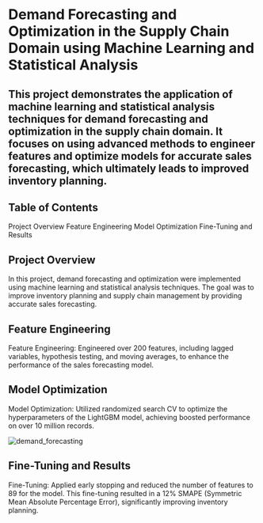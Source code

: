 # Demand Forecasting and Optimization in the Supply Chain Domain using Machine Learning and Statistical Analysis
## This project demonstrates the application of machine learning and statistical analysis techniques for demand forecasting and optimization in the supply chain domain. It focuses on using advanced methods to engineer features and optimize models for accurate sales forecasting, which ultimately leads to improved inventory planning.

## Table of Contents
Project Overview
Feature Engineering
Model Optimization
Fine-Tuning and Results

## Project Overview
In this project, demand forecasting and optimization were implemented using machine learning and statistical analysis techniques. The goal was to improve inventory planning and supply chain management by providing accurate sales forecasting.

## Feature Engineering
Feature Engineering: Engineered over 200 features, including lagged variables, hypothesis testing, and moving averages, to enhance the performance of the sales forecasting model.

## Model Optimization
Model Optimization: Utilized randomized search CV to optimize the hyperparameters of the LightGBM model, achieving boosted performance on over 10 million records.

![demand_forecasting](https://github.com/kashmira92/Demand-Forecasting-and-Optimization-in-the-Supply-Chain-Domain/assets/48323327/e07f0e5c-7c14-4995-8a82-f741f841f956)


## Fine-Tuning and Results
Fine-Tuning: Applied early stopping and reduced the number of features to 89 for the model. This fine-tuning resulted in a 12% SMAPE (Symmetric Mean Absolute Percentage Error), significantly improving inventory planning.

